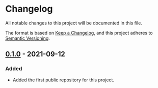 # Changelog
All notable changes to this project will be documented in this file.

The format is based on [Keep a Changelog](https://keepachangelog.com/en/1.0.0/),
and this project adheres to [Semantic Versioning](https://semver.org/spec/v2.0.0.html).

## [0.1.0] - 2021-09-12
### Added
- Added the first public repository for this project.


[0.1.0]: https://github.com/olivierlacan/keep-a-changelog/compare/v0.0.8...v0.1.0
